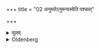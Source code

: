 +++
title = "02 अनुमतेऽनुमन्यस्वेति पश्चात्"

+++

<details><summary>मूलम्</summary>

अनुमतेऽनुमन्यस्वेति पश्चात् २
</details>

<details><summary>Oldenberg</summary>

2. To the west with (the words), 'Anumati! Give thy consent!'
</details>
